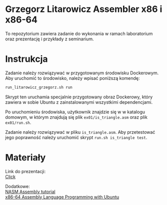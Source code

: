 # Grzegorz Litarowicz Assembler x86 i x86-64
To repozytorium zawiera zadanie do wykonania w ramach laboratorium oraz
prezentację i przykłady z seminarium.

# Instrukcja
Zadanie należy rozwiązywać w przygotowanym środowisku Dockerowym.
Aby uruchomić to środowisko, należy wpisać poniższą komendę:

```sh
run_litarowicz_grzegorz.sh run
```

Skrypt ten uruchamia specjalnie przygotowany obraz Dockerowy, który
zawiera w sobie Ubuntu z zainstalowanymi wszystkimi dependencjami.  

Po uruchomieniu środowiska, użytkownik znajdzie się w w katalogu domowym,
w którym znajdują się plik ```ex01/is_triangle.asm``` oraz plik ```ex01/run.sh```.

Zadanie należy rozwiązywać w pliku ```is_triangle.asm```. 
Aby przetestować jego poprawność należy uruchomić skrypt ```run.sh is_triangle test```.

# Materiały

Link do prezentacji:  
[Click](https://www.youtube.com/watch?v=8oT-eIkLEYA)

Dodatkowe:  
[NASM Assembly tutorial](https://www.tutorialspoint.com/assembly_programming/index.htm)  
[x86-64 Assembly Language Programming with Ubuntu](http://www.egr.unlv.edu/~ed/assembly64.pdf)